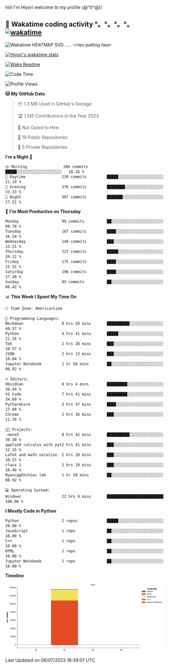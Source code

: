 hiiii I'm Hiyori welcome to my profile \(@^0^@)/

## 🦄 Wakatime coding activity °。°。°。°。[![wakatime](https://wakatime.com/badge/user/49dba2c5-26e1-43a7-9d07-e0f8613d1227.svg)](https://wakatime.com/@49dba2c5-26e1-43a7-9d07-e0f8613d1227) 
<img src="https://wakatime.com/share/@hiyori/ef87015d-57e0-4afb-bb56-1a99a24ea312.svg" width="600" alt="Wakatime HEATMAP SVG"/> ..... <img src="https://i.postimg.cc/RFM2CQFY/reo-patting.webp" alt="reo patting head" width="200" style="border-radius: 50%;">

 [![Hiyori's wakatime stats](https://github-readme-stats.vercel.app/api/wakatime?username=hiyori&theme=buefy&range=last_year&is_including_today=true&layout=compact)](https://github.com/anuraghazra/github-readme-stats)
 

[![Waka Readme](https://github.com/hiyorijl/hiyorijl/actions/workflows/Waka%20Readme.yml/badge.svg)](https://github.com/hiyorijl/hiyorijl/actions/workflows/Waka%20Readme.yml)

<!--START_SECTION:waka-->
![Code Time](http://img.shields.io/badge/Code%20Time-189%20hrs%2053%20mins-blue)

![Profile Views](http://img.shields.io/badge/Profile%20Views-1-blue)

**🐱 My GitHub Data** 

> 📦 1.3 MB Used in GitHub's Storage 
 > 
> 🏆 1,145 Contributions in the Year 2023
 > 
> 🚫 Not Opted to Hire
 > 
> 📜 19 Public Repositories 
 > 
> 🔑 5 Private Repositories 
 > 
**I'm a Night 🦉** 

```text
🌞 Morning                206 commits         █████░░░░░░░░░░░░░░░░░░░░   18.26 % 
🌆 Daytime                239 commits         █████░░░░░░░░░░░░░░░░░░░░   21.19 % 
🌃 Evening                376 commits         ████████░░░░░░░░░░░░░░░░░   33.33 % 
🌙 Night                  307 commits         ███████░░░░░░░░░░░░░░░░░░   27.22 % 
```
📅 **I'm Most Productive on Thursday** 

```text
Monday                   99 commits          ██░░░░░░░░░░░░░░░░░░░░░░░   08.78 % 
Tuesday                  187 commits         ████░░░░░░░░░░░░░░░░░░░░░   16.58 % 
Wednesday                149 commits         ███░░░░░░░░░░░░░░░░░░░░░░   13.21 % 
Thursday                 227 commits         █████░░░░░░░░░░░░░░░░░░░░   20.12 % 
Friday                   175 commits         ████░░░░░░░░░░░░░░░░░░░░░   15.51 % 
Saturday                 196 commits         ████░░░░░░░░░░░░░░░░░░░░░   17.38 % 
Sunday                   95 commits          ██░░░░░░░░░░░░░░░░░░░░░░░   08.42 % 
```


📊 **This Week I Spent My Time On** 

```text
🕑︎ Time Zone: America/Lima

💬 Programming Languages: 
Markdown                 8 hrs 59 mins       ██████████░░░░░░░░░░░░░░░   40.57 % 
Python                   4 hrs 41 mins       █████░░░░░░░░░░░░░░░░░░░░   21.14 % 
TeX                      2 hrs 20 mins       ███░░░░░░░░░░░░░░░░░░░░░░   10.57 % 
JSON                     2 hrs 13 mins       ███░░░░░░░░░░░░░░░░░░░░░░   10.04 % 
Jupyter Notebook         1 hr 58 mins        ██░░░░░░░░░░░░░░░░░░░░░░░   08.92 % 

🔥 Editors: 
Obsidian                 8 hrs 4 mins        █████████░░░░░░░░░░░░░░░░   36.44 % 
VS Code                  7 hrs 41 mins       █████████░░░░░░░░░░░░░░░░   34.69 % 
PyCharmCore              3 hrs 47 mins       ████░░░░░░░░░░░░░░░░░░░░░   17.09 % 
Chrome                   2 hrs 36 mins       ███░░░░░░░░░░░░░░░░░░░░░░   11.78 % 

🐱‍💻 Projects: 
.nene5                   8 hrs 42 mins       ██████████░░░░░░░░░░░░░░░   39.30 % 
applied calculus with pyt2 hrs 41 mins       ███░░░░░░░░░░░░░░░░░░░░░░   12.15 % 
LaTeX and math notation  2 hrs 20 mins       ███░░░░░░░░░░░░░░░░░░░░░░   10.57 % 
class 1                  2 hrs 19 mins       ███░░░░░░░░░░░░░░░░░░░░░░   10.46 % 
Nyancgghhchies lab       1 hr 58 mins        ██░░░░░░░░░░░░░░░░░░░░░░░   08.92 % 

💻 Operating System: 
Windows                  22 hrs 9 mins       █████████████████████████   100.00 % 
```

**I Mostly Code in Python** 

```text
Python                   2 repos             █████░░░░░░░░░░░░░░░░░░░░   20.00 % 
JavaScript               1 repo              ██░░░░░░░░░░░░░░░░░░░░░░░   10.00 % 
C++                      1 repo              ██░░░░░░░░░░░░░░░░░░░░░░░   10.00 % 
HTML                     1 repo              ██░░░░░░░░░░░░░░░░░░░░░░░   10.00 % 
Jupyter Notebook         1 repo              ██░░░░░░░░░░░░░░░░░░░░░░░   10.00 % 
```



**Timeline**

![Lines of Code chart](https://raw.githubusercontent.com/hiyorijl/hiyorijl/main/assets/bar_graph.png)


 Last Updated on 06/07/2023 18:39:07 UTC
<!--END_SECTION:waka-->
